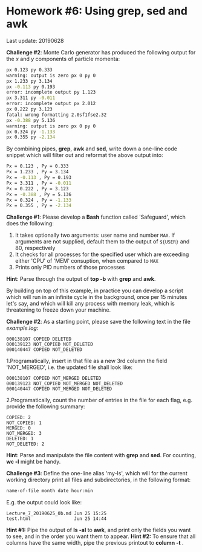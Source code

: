 # Homework #6: Using grep, sed and awk

Last update: 20190628

**Challenge #2**: Monte Carlo generator has produced the following output for the _x_ and _y_ components of particle momenta:

```bash
px 0.123 py 0.333
warning: output is zero px 0 py 0
px 1.233 py 3.134
px -0.113 py 0.193
error: incomplete output py 1.123
px 3.311 py -0.011
error: incomplete output px 2.012
px 0.222 py 3.123
fatal: wrong formatting 2.0sf1fse2.32
px -0.388 py 5.136
warning: output is zero px 0 py 0
px 0.324 py -1.133
px 0.355 py -2.134
```

By combining pipes, **grep**, **awk** and **sed**, write down a one-line code snippet which will filter out and reformat the above output into:

```bash
Px = 0.123 , Py = 0.333
Px = 1.233 , Py = 3.134
Px = -0.113 , Py = 0.193
Px = 3.311 , Py = -0.011
Px = 0.222 , Py = 3.123
Px = -0.388 , Py = 5.136
Px = 0.324 , Py = -1.133
Px = 0.355 , Py = -2.134
```



 







**Challenge #1**: Please develop a **Bash** function called 'Safeguard', which does the following:

1. It takes optionally two arguments: user name and number ```MAX```. If arguments are not supplied, default them to the output of ```${USER}``` and 80, respectively
2. It checks for all processes for the specified user which are exceeding either 'CPU' of 'MEM' consuption, when compared to ```MAX```
3. Prints only PID numbers of those processes 

**Hint**: Parse through the output of **top -b** with **grep** and **awk**.

By building on top of this example, in practice you can develop a script which will run in an infinite cycle in the background, once per 15 minutes let's say, and which will kill any process with memory leak, which is threatening to freeze down your machine.


**Challenge #2**: As a starting point, please save the following text in the file _example.log_:
```linux
000138107 COPIED DELETED
000139123 NOT_COPIED NOT_DELETED
000140447 COPIED NOT_DELETED
```
1.Programatically, insert in that file as a new 3rd column the field 'NOT_MERGED', i.e. the updated file shall look like:
```linux 
000138107 COPIED NOT_MERGED DELETED
000139123 NOT_COPIED NOT_MERGED NOT_DELETED
000140447 COPIED NOT_MERGED NOT_DELETED
```
2.Programatically, count the number of entries in the file for each flag, e.g. provide the following summary:
```linux
COPIED: 2
NOT_COPIED: 1
MERGED: 0
NOT_MERGED: 3
DELETED: 1
NOT_DELETED: 2
```
**Hint**: Parse and manipulate the file content with **grep** and **sed**. For counting, **wc -l** might be handy. 


**Challenge #3**: Define the one-line alias 'my-ls', which will for the current working directory print all files and subdirectories, in the following format:
```bash
name-of-file month date hour:min
```
E.g. the output could look like:
```linux
Lecture_7_20190625_0b.md Jun 25 15:25
test.html                Jun 25 14:44
```
**Hint #1:** Pipe the output of **ls -al** to **awk**, and print only the fields you want to see, and in the order you want them to appear.
**Hint #2:** To ensure that all columns have the same width, pipe the previous printout to **column -t**  .



